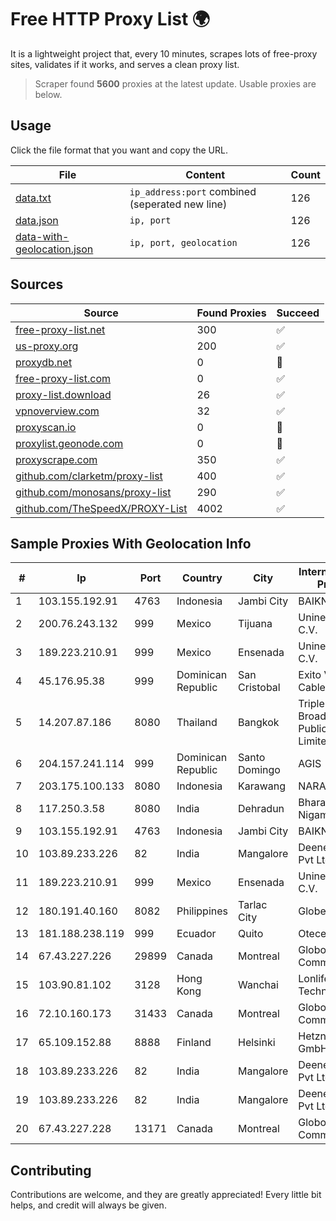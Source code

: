 
# Free HTTP Proxy List 🌍

It is a lightweight project that, every 10 minutes, scrapes lots of free-proxy sites, validates if it works, and serves a clean proxy list.


> Scraper found **5600** proxies at the latest update. Usable proxies are below.

## Usage

Click the file format that you want and copy the URL.


|File|Content|Count|
|----|-------|-----|
|[data.txt](https://raw.githubusercontent.com/themiralay/Proxy-List-World/master/data.txt)|`ip_address:port` combined (seperated new line)|126|
|[data.json](https://raw.githubusercontent.com/themiralay/Proxy-List-World/master/data.json)|`ip, port`|126|
|[data-with-geolocation.json](https://raw.githubusercontent.com/themiralay/Proxy-List-World/master/data-with-geolocation.json)|`ip, port, geolocation`|126|

## Sources

|Source|Found Proxies|Succeed|
|------|-------------|-------|
|[free-proxy-list.net](https://free-proxy-list.net)|300|✅|
|[us-proxy.org](https://www.us-proxy.org)|200|✅|
|[proxydb.net](http://proxydb.net)|0|🚫|
|[free-proxy-list.com](https://free-proxy-list.com/?page=&port=&type%5B%5D=http&type%5B%5D=https&up_time=0&search=Search)|0|✅|
|[proxy-list.download](https://www.proxy-list.download/HTTP)|26|✅|
|[vpnoverview.com](https://vpnoverview.com/privacy/anonymous-browsing/free-proxy-servers)|32|✅|
|[proxyscan.io](https://www.proxyscan.io)|0|🚫|
|[proxylist.geonode.com](https://proxylist.geonode.com/api/proxy-list?limit=300&page=1&sort_by=lastChecked&sort_type=desc&protocols=http,https)|0|🚫|
|[proxyscrape.com](https://api.proxyscrape.com/v2/?request=displayproxies&protocol=http&timeout=10000&country=all&ssl=all&anonymity=all)|350|✅|
|[github.com/clarketm/proxy-list](https://raw.githubusercontent.com/clarketm/proxy-list/master/proxy-list-raw.txt)|400|✅|
|[github.com/monosans/proxy-list](https://raw.githubusercontent.com/monosans/proxy-list/main/proxies/http.txt)|290|✅|
|[github.com/TheSpeedX/PROXY-List](https://raw.githubusercontent.com/TheSpeedX/PROXY-List/master/http.txt)|4002|✅|


## Sample Proxies With Geolocation Info

|#|Ip|Port|Country|City|Internet Service Provider|
|-|--|----|-------|----|-------------------------|
|1|103.155.192.91|4763|Indonesia|Jambi City|BAIKNET|
|2|200.76.243.132|999|Mexico|Tijuana|Uninet S.A. de C.V.|
|3|189.223.210.91|999|Mexico|Ensenada|Uninet S.A. de C.V.|
|4|45.176.95.38|999|Dominican Republic|San Cristobal|Exito Vision Cable S.A.S|
|5|14.207.87.186|8080|Thailand|Bangkok|Triple T Broadband Public Company Limited|
|6|204.157.241.114|999|Dominican Republic|Santo Domingo|AGIS|
|7|203.175.100.133|8080|Indonesia|Karawang|NARANET|
|8|117.250.3.58|8080|India|Dehradun|Bharat Sanchar Nigam Ltd|
|9|103.155.192.91|4763|Indonesia|Jambi City|BAIKNET|
|10|103.89.233.226|82|India|Mangalore|Deenet Services Pvt Ltd|
|11|189.223.210.91|999|Mexico|Ensenada|Uninet S.A. de C.V.|
|12|180.191.40.160|8082|Philippines|Tarlac City|Globe Telecom|
|13|181.188.238.119|999|Ecuador|Quito|Otecel S.A.|
|14|67.43.227.226|29899|Canada|Montreal|GloboTech Communications|
|15|103.90.81.102|3128|Hong Kong|Wanchai|Lonlife Technology Co.|
|16|72.10.160.173|31433|Canada|Montreal|GloboTech Communications|
|17|65.109.152.88|8888|Finland|Helsinki|Hetzner Online GmbH|
|18|103.89.233.226|82|India|Mangalore|Deenet Services Pvt Ltd|
|19|103.89.233.226|82|India|Mangalore|Deenet Services Pvt Ltd|
|20|67.43.227.228|13171|Canada|Montreal|GloboTech Communications|



## Contributing

Contributions are welcome, and they are greatly appreciated! Every
little bit helps, and credit will always be given.

